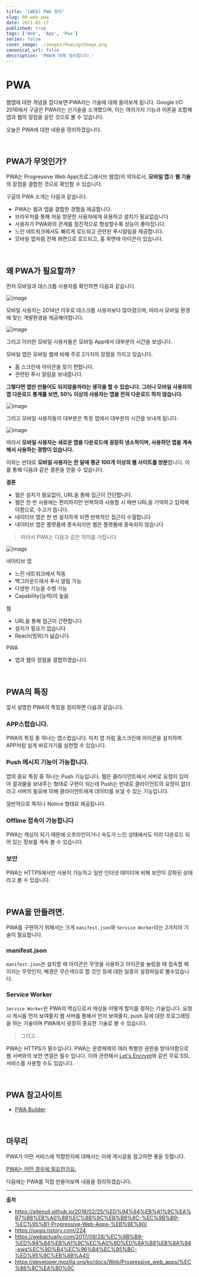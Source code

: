 ```yaml
---
title: '[WEB] PWA 정리'
slug: 00-web-pwa
date: 2021-02-17
published: true
tags: ['Web', 'App', 'Pwa']
series: false
cover_image: ./images/PwaLogoImage.png
canonical_url: false
description: 'PWA에 대해 정리합니다.'
---
```


# PWA

웹앱에 대한 개념을 잡다보면 PWA라는 기술에 대해 들어보게 됩니다. Google I/O 2016에서 구글은 PWA라는 신기술을 소개했으며, 이는 여러가지 기능과 이론을 조합해 앱과 웹의 장점을 살린 것으로 볼 수 있습니다.

오늘은 PWA에 대한 내용을 정리하겠습니다.

<br/>

## PWA가 무엇인가?

PWA는 Progressive Web App(프로그래시브 웹앱)의 약자로서, **모바일 앱**과 **웹 기술**의 장점을 결합한 것으로 확인할 수 있습니다.

구글의 PWA 소개는 다음과 같습니다.

- PWA는 웹과 앱을 결합한 경험을 제공합니다.
- 브라우저를 통해 처음 방문한 사용자에게 유용하고 설치가 필요없습니다
- 사용자가 PWA와의 관계를 점진적으로 형성할수록 성능이 좋아집니다.
- 느린 네트워크에서도 빠르게 로드되고 관련된 푸시알림을 제공합니다.
- 모바일 앱처럼 전체 화면으로 로드되고, 홈 화면에 아이콘이 있습니다.

<br/>

## 왜 PWA가 필요할까?

먼저 모바일과 데스크톱 사용자를 확인하면 다음과 같습니다.

![image](https://user-images.githubusercontent.com/42582516/108124737-e1547980-70ea-11eb-80f2-762bb0ecdc3b.png)

모바일 사용자는 2014년 이후로 데스크톱 사용자보다 많아졌으며, 따라서 모바일 환경에 맞는 개발환경을 제공해야합니다.

![image](https://user-images.githubusercontent.com/42582516/108124948-1791f900-70eb-11eb-814d-32ba1f10ba1c.png)

그리고 이러한 모바일 사용자들은 모바일 App에서 대부분의 시간을 보냅니다.

모바일 앱은 모바일 웹에 비해 주로 2가지의 장점을 가지고 있습니다.

- 홈 스크린에 아이콘을 찾기 편합니다.
- 관련된 푸시 알림을 보내줍니다.

**그렇다면 앱만 만들어도 되지않을까라는 생각을 할 수 있습니다. 그러나 모바일 사용자의 앱 다운로드 통계를 보면, 50% 이상의 사용자는 앱을 전혀 다운로드 하지 않습니다.**

![image](https://user-images.githubusercontent.com/42582516/108125198-7ce5ea00-70eb-11eb-9f2a-437ba7bec76e.png)

그리고 모바일 사용자들의 대부분은 특정 앱에서 대부분의 시간을 보내게 됩니다.

![image](https://user-images.githubusercontent.com/42582516/108125289-9850f500-70eb-11eb-9294-01faf6f4a15d.png)

따라서 **모바일 사용자는 새로운 앱을 다운로드에 굉장히 냉소적이며, 사용하던 앱을 계속해서 사용하는 경향이 있습니다.**

이와는 반대로 **모바일 사용자는 한 달에 평균 100개 이상의 웹 사이트를 방문**합니다. 이를 통해 다음과 같은 결론을 얻을 수 있습니다.

**결론**

- 웹은 설치가 필요없이, URL을 통해 접근이 간단합니다.
- 웹은 한 번 사용에는 편리하지만 반복하여 사용할 시 매번 URL을 기억하고 입력해야함으로, 수고가 듭니다.
- 네이티브 앱은 한 번 설치하게 되면 반복적인 접근이 수월합니다
- 네이티브 앱은 플랫폼에 종속되지만 웹은 플랫폼에 종속되지 않습니다

> 따라서 PWA는 다음과 같은 의미를 가집니다.

![image](https://user-images.githubusercontent.com/42582516/108125805-583e4200-70ec-11eb-9db1-be980686494c.png)

네이티브 앱

- 느린 네트워크에서 작동
- 백그라운드에서 푸시 알림 가능
- 다양한 기능을 수행 가능
- Capability(능력)이 높음

웹

- URL을 통해 접근이 간편합니다
- 설치가 필요가 없습니다
- Reach(범위)가 넓습니다.

PWA

- 앱과 웹의 장점을 결합하였습니다.

<br/>

## PWA의 특징

앞서 설명한 PWA의 특징을 정리하면 다음과 같습니다.

### APP스럽습니다.

PWA의 특징 중 하나는 앱스럽습니다. 마치 앱 처럼 홈스크린에 아이콘을 설치하여 APP처럼 쉽게 바로가기를 실현할 수 있습니다.

### Push 메시지 기능이 가능합니다.

앱의 중요 특징 중 하나는 Push 기능입니다. 웹은 클라이언트에서 서버로 요청이 있어야 결과물을 보내주는 형태로 구현이 되는데 Push는 반대로 클라이언트의 요청이 없더라고 서버의 필요에 의해 클라이언트에게 데이터를 보낼 수 있는 기능입니다.

일반적으로 쪽지나 Notice 형태로 제공됩니다.

### Offline 접속이 가능합니다

PWA는 캐싱이 되기 때문에 오프라인이거나 속도가 느린 상태에서도 미리 다운로드 되어 있는 정보를 계속 볼 수 있습니다.

### 보안

PWA는 HTTPS에서만 사용이 가능하고 일반 인터넷 데이터에 비해 보안이 강화된 상태라고 볼 수 있습니다.

<br/>

## PWA을 만들려면.

PWA를 구현하기 위해서는 크게 `manifest.json`와 `Service Worker`라는 2가지의 기술이 필요합니다.

### manifest.json

`manifest.json`은 설치할 때 아이콘은 무엇을 사용하고 아이콘을 눌렀을 때 접속할 페이지는 무엇인지, 배경은 무슨색으로 할 것인 등에 대한 일종의 설정파일로 볼수있습니다.

### Service Worker

`Service Worker`은 PWA의 핵심으로서 캐싱을 어떻게 할지를 정하는 기술입니다. 요청시 캐시를 먼저 보여줄지 웹 서버를 통해서 먼저 보여줄지, push 등에 대한 프로그래밍을 하는 기술이며 PWA에서 굉장히 중요한 기술로 볼 수 있습니다.

> 그리고.

PWA는 HTTPS가 필수입니다. PWA는 운영체제의 여러 특별한 권한을 받아야함으로 웹 서버와의 보안 연결은 필수 입니다. 이와 관련해서 [Let's Encrypt](https://letsencrypt.org/getting-started/)와 같은 무료 SSL 서비스를 사용할 수도 있습니다.

<br/>

## PWA 참고사이트

- [PWA Builder](https://www.pwabuilder.com/)

<br/>

## 마무리

PWA가 어떤 서비스에 적합한지에 대해서는 아래 게시글을 참고하면 좋을 듯합니다.

[PWA는 어떤 경우에 필요한가요.](https://webactually.com/2017/09/28/%EC%9B%B9-%ED%94%84%EB%A1%9C%EC%A0%9D%ED%8A%B8%EB%8A%94-pwa%EC%9D%B4%EC%96%B4%EC%95%BC-%ED%95%9C%EB%8B%A41/)

다음에는 PWA를 직접 만들어보며 내용을 정리하겠습니다.

---

**출처**

- https://altenull.github.io/2018/02/25/%ED%94%84%EB%A1%9C%EA%B7%B8%EB%A0%88%EC%8B%9C%EB%B8%8C-%EC%9B%B9-%EC%95%B1-Progressive-Web-Apps-%EB%9E%80/
- https://uxgjs.tistory.com/224
- https://webactually.com/2017/09/28/%EC%9B%B9-%ED%94%84%EB%A1%9C%EC%A0%9D%ED%8A%B8%EB%8A%94-pwa%EC%9D%B4%EC%96%B4%EC%95%BC-%ED%95%9C%EB%8B%A41/
- https://developer.mozilla.org/ko/docs/Web/Progressive_web_apps/%EC%86%8C%EA%B0%9C
